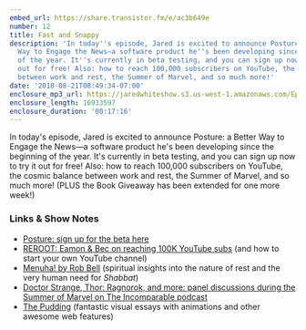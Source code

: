 ```yaml
---
embed_url: https://share.transistor.fm/e/ac3b649e
number: 12
title: Fast and Snappy
description: 'In today''s episode, Jared is excited to announce Posture: a Better
  Way to Engage the News—a software product he''s been developing since the beginning
  of the year. It''s currently in beta testing, and you can sign up now to try it
  out for free! Also: how to reach 100,000 subscribers on YouTube, the cosmic balance
  between work and rest, the Summer of Marvel, and so much more!'
date: '2018-08-21T08:49:34-07:00'
enclosure_mp3_url: https://jaredwhiteshow.s3.us-west-1.amazonaws.com/Episode%2012%20-%20Fast%20and%20Snappy.mp3
enclosure_length: 16933597
enclosure_duration: '00:17:16'
---
```


In today's episode, Jared is excited to announce Posture: a Better Way to Engage the News—a software product he's been developing since the beginning of the year. It's currently in beta testing, and you can sign up now to try it out for free! Also: how to reach 100,000 subscribers on YouTube, the cosmic balance between work and rest, the Summer of Marvel, and so much more! (PLUS the Book Giveaway has been extended for one more week!)

### Links & Show Notes

* [Posture: sign up for the beta here](https://posture.news)
* [REROOT: Eamon & Bec on reaching 100K YouTube subs](http://directory.libsyn.com/episode/index/show/reroot/id/6947500) (and how to start your own YouTube channel)
* [Menuha! by Rob Bell](https://robbell.podbean.com/e/menuha/) (spiritual insights into the nature of rest and the very human need for _Shabbat_)
* [Doctor Strange, Thor: Ragnorok, and more: panel discussions during the Summer of Marvel on The Incomparable podcast](https://www.theincomparable.com/theincomparable/)
* [The Pudding](https://pudding.cool/) (fantastic visual essays with animations and other awesome web features)